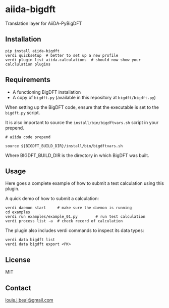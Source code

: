 # aiida-bigdft

Translation layer for AiiDA-PyBigDFT

## Installation

```shell
pip install aiida-bigdft
verdi quicksetup  # better to set up a new profile
verdi plugin list aiida.calculations  # should now show your calclulation plugins
```

## Requirements

- A functioning BigDFT installation
- A copy of `bigdft.py` (available in this repository at `bigdft/bigdft.py`)

When setting up the BigDFT code, ensure that the executable is set to the `bigdft.py` script.

It is also important to source the `install/bin/bigdftvars.sh` script in your prepend.

```shell
# aiida code prepend

source ${BIGDFT_BUILD_DIR}/install/bin/bigdftvars.sh
```

Where BIGDFT_BUILD_DIR is the directory in which BigDFT was built.


## Usage

Here goes a complete example of how to submit a test calculation using this plugin.

A quick demo of how to submit a calculation:

```shell
verdi daemon start     # make sure the daemon is running
cd examples
verdi run examples/example_01.py        # run test calculation
verdi process list -a  # check record of calculation
```

The plugin also includes verdi commands to inspect its data types:
```shell
verdi data bigdft list
verdi data bigdft export <PK>
```

## License

MIT
## Contact

louis.j.beal@gmail.com
